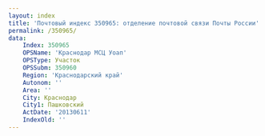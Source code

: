 ```yaml
---
layout: index
title: 'Почтовый индекс 350965: отделение почтовой связи Почты России'
permalink: /350965/
data:
    Index: 350965
    OPSName: 'Краснодар МСЦ Уоап'
    OPSType: Участок
    OPSSubm: 350960
    Region: 'Краснодарский край'
    Autonom: ''
    Area: ''
    City: Краснодар
    City1: Пашковский
    ActDate: '20130611'
    IndexOld: ''
---
```


